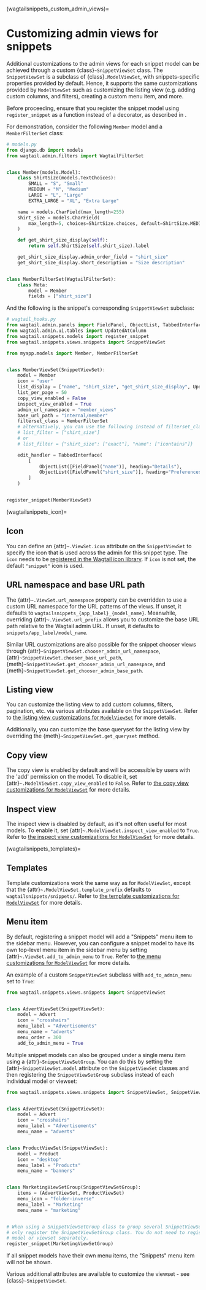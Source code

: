```{currentmodule} wagtail.snippets.views.snippets

```

(wagtailsnippets_custom_admin_views)=

# Customizing admin views for snippets

Additional customizations to the admin views for each snippet model can be achieved through a custom {class}`~SnippetViewSet` class. The `SnippetViewSet` is a subclass of {class}`.ModelViewSet`, with snippets-specific properties provided by default. Hence, it supports the same customizations provided by `ModelViewSet` such as customizing the listing view (e.g. adding custom columns, and filters), creating a custom menu item, and more.

Before proceeding, ensure that you register the snippet model using `register_snippet` as a function instead of a decorator, as described in [](wagtailsnippets_registering).

For demonstration, consider the following `Member` model and a `MemberFilterSet` class:

```python
# models.py
from django.db import models
from wagtail.admin.filters import WagtailFilterSet


class Member(models.Model):
    class ShirtSize(models.TextChoices):
        SMALL = "S", "Small"
        MEDIUM = "M", "Medium"
        LARGE = "L", "Large"
        EXTRA_LARGE = "XL", "Extra Large"

    name = models.CharField(max_length=255)
    shirt_size = models.CharField(
        max_length=5, choices=ShirtSize.choices, default=ShirtSize.MEDIUM
    )

    def get_shirt_size_display(self):
        return self.ShirtSize(self.shirt_size).label

    get_shirt_size_display.admin_order_field = "shirt_size"
    get_shirt_size_display.short_description = "Size description"


class MemberFilterSet(WagtailFilterSet):
    class Meta:
        model = Member
        fields = ["shirt_size"]
```

And the following is the snippet's corresponding `SnippetViewSet` subclass:

```python
# wagtail_hooks.py
from wagtail.admin.panels import FieldPanel, ObjectList, TabbedInterface
from wagtail.admin.ui.tables import UpdatedAtColumn
from wagtail.snippets.models import register_snippet
from wagtail.snippets.views.snippets import SnippetViewSet

from myapp.models import Member, MemberFilterSet


class MemberViewSet(SnippetViewSet):
    model = Member
    icon = "user"
    list_display = ["name", "shirt_size", "get_shirt_size_display", UpdatedAtColumn()]
    list_per_page = 50
    copy_view_enabled = False
    inspect_view_enabled = True
    admin_url_namespace = "member_views"
    base_url_path = "internal/member"
    filterset_class = MemberFilterSet
    # alternatively, you can use the following instead of filterset_class
    # list_filter = ["shirt_size"]
    # or
    # list_filter = {"shirt_size": ["exact"], "name": ["icontains"]}

    edit_handler = TabbedInterface(
        [
            ObjectList([FieldPanel("name")], heading="Details"),
            ObjectList([FieldPanel("shirt_size")], heading="Preferences"),
        ]
    )


register_snippet(MemberViewSet)
```

(wagtailsnippets_icon)=

## Icon

You can define an {attr}`~.ViewSet.icon` attribute on the `SnippetViewSet` to specify the icon that is used across the admin for this snippet type. The `icon` needs to be [registered in the Wagtail icon library](../../advanced_topics/icons). If `icon` is not set, the default `"snippet"` icon is used.

## URL namespace and base URL path

The {attr}`~.ViewSet.url_namespace` property can be overridden to use a custom URL namespace for the URL patterns of the views. If unset, it defaults to `wagtailsnippets_{app_label}_{model_name}`. Meanwhile, overriding {attr}`~.ViewSet.url_prefix` allows you to customize the base URL path relative to the Wagtail admin URL. If unset, it defaults to `snippets/app_label/model_name`.

Similar URL customizations are also possible for the snippet chooser views through {attr}`~SnippetViewSet.chooser_admin_url_namespace`, {attr}`~SnippetViewSet.chooser_base_url_path`, {meth}`~SnippetViewSet.get_chooser_admin_url_namespace`, and {meth}`~SnippetViewSet.get_chooser_admin_base_path`.

## Listing view

You can customize the listing view to add custom columns, filters, pagination, etc. via various attributes available on the `SnippetViewSet`. Refer to [the listing view customizations for `ModelViewSet`](modelviewset_listing) for more details.

Additionally, you can customize the base queryset for the listing view by overriding the {meth}`~SnippetViewSet.get_queryset` method.

## Copy view

The copy view is enabled by default and will be accessible by users with the 'add' permission on the model. To disable it, set {attr}`~.ModelViewSet.copy_view_enabled` to `False`. Refer to [the copy view customizations for `ModelViewSet`](modelviewset_copy) for more details.

## Inspect view

The inspect view is disabled by default, as it's not often useful for most models. To enable it, set {attr}`~.ModelViewSet.inspect_view_enabled` to `True`. Refer to [the inspect view customizations for `ModelViewSet`](modelviewset_inspect) for more details.

(wagtailsnippets_templates)=

## Templates

Template customizations work the same way as for `ModelViewSet`, except that the {attr}`~.ModelViewSet.template_prefix` defaults to `wagtailsnippets/snippets/`. Refer to [the template customizations for `ModelViewSet`](modelviewset_templates) for more details.

## Menu item

By default, registering a snippet model will add a "Snippets" menu item to the sidebar menu. However, you can configure a snippet model to have its own top-level menu item in the sidebar menu by setting {attr}`~.ViewSet.add_to_admin_menu` to `True`. Refer to [the menu customizations for `ModelViewSet`](modelviewset_menu) for more details.

An example of a custom `SnippetViewSet` subclass with `add_to_admin_menu` set to `True`:

```python
from wagtail.snippets.views.snippets import SnippetViewSet


class AdvertViewSet(SnippetViewSet):
    model = Advert
    icon = "crosshairs"
    menu_label = "Advertisements"
    menu_name = "adverts"
    menu_order = 300
    add_to_admin_menu = True
```

Multiple snippet models can also be grouped under a single menu item using a {attr}`~SnippetViewSetGroup`. You can do this by setting the {attr}`~SnippetViewSet.model` attribute on the `SnippetViewSet` classes and then registering the `SnippetViewSetGroup` subclass instead of each individual model or viewset:

```python
from wagtail.snippets.views.snippets import SnippetViewSet, SnippetViewSetGroup


class AdvertViewSet(SnippetViewSet):
    model = Advert
    icon = "crosshairs"
    menu_label = "Advertisements"
    menu_name = "adverts"


class ProductViewSet(SnippetViewSet):
    model = Product
    icon = "desktop"
    menu_label = "Products"
    menu_name = "banners"


class MarketingViewSetGroup(SnippetViewSetGroup):
    items = (AdvertViewSet, ProductViewSet)
    menu_icon = "folder-inverse"
    menu_label = "Marketing"
    menu_name = "marketing"


# When using a SnippetViewSetGroup class to group several SnippetViewSet classes together,
# only register the SnippetViewSetGroup class. You do not need to register each snippet
# model or viewset separately.
register_snippet(MarketingViewSetGroup)
```

If all snippet models have their own menu items, the "Snippets" menu item will not be shown.

Various additional attributes are available to customize the viewset - see {class}`~SnippetViewSet`.
